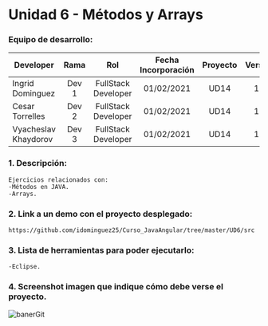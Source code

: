 # Unidad 6 - Métodos y Arrays

### Equipo de desarrollo:

| Developer | Rama | Rol | Fecha Incorporación | Proyecto | Versión |
| --- | :---:  | :---:  | :---:  | :---: | :---:  |
| Ingrid Dominguez | Dev 1 | FullStack Developer | 01/02/2021 | UD14  | 1.0  |
| Cesar Torrelles | Dev 2 | FullStack Developer | 01/02/2021 | UD14  | 1.0  | 
| Vyacheslav Khaydorov | Dev 3 | FullStack Developer| 01/02/2021 | UD14  | 1.0  |

### 1. Descripción:
```
Ejercicios relacionados con:
-Métodos en JAVA.
-Arrays.
```

### 2. Link a un demo con el proyecto desplegado:
```
https://github.com/idominguez25/Curso_JavaAngular/tree/master/UD6/src
```
### 3. Lista de herramientas para poder ejecutarlo:
```
-Eclipse.
```
### 4. Screenshot imagen que indique cómo debe verse el proyecto.
![banerGit](https://github.com/idominguez25/Curso_JavaAngular/blob/master/UD6/UD6.PNG)
